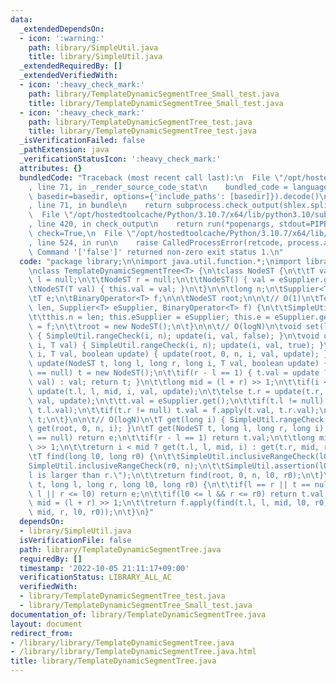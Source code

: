 ```yaml
---
data:
  _extendedDependsOn:
  - icon: ':warning:'
    path: library/SimpleUtil.java
    title: library/SimpleUtil.java
  _extendedRequiredBy: []
  _extendedVerifiedWith:
  - icon: ':heavy_check_mark:'
    path: library/TemplateDynamicSegmentTree_Small_test.java
    title: library/TemplateDynamicSegmentTree_Small_test.java
  - icon: ':heavy_check_mark:'
    path: library/TemplateDynamicSegmentTree_test.java
    title: library/TemplateDynamicSegmentTree_test.java
  _isVerificationFailed: false
  _pathExtension: java
  _verificationStatusIcon: ':heavy_check_mark:'
  attributes: {}
  bundledCode: "Traceback (most recent call last):\n  File \"/opt/hostedtoolcache/Python/3.10.7/x64/lib/python3.10/site-packages/onlinejudge_verify/documentation/build.py\"\
    , line 71, in _render_source_code_stat\n    bundled_code = language.bundle(stat.path,\
    \ basedir=basedir, options={'include_paths': [basedir]}).decode()\n  File \"/opt/hostedtoolcache/Python/3.10.7/x64/lib/python3.10/site-packages/onlinejudge_verify/languages/user_defined.py\"\
    , line 71, in bundle\n    return subprocess.check_output(shlex.split(command))\n\
    \  File \"/opt/hostedtoolcache/Python/3.10.7/x64/lib/python3.10/subprocess.py\"\
    , line 420, in check_output\n    return run(*popenargs, stdout=PIPE, timeout=timeout,\
    \ check=True,\n  File \"/opt/hostedtoolcache/Python/3.10.7/x64/lib/python3.10/subprocess.py\"\
    , line 524, in run\n    raise CalledProcessError(retcode, process.args,\nsubprocess.CalledProcessError:\
    \ Command '['false']' returned non-zero exit status 1.\n"
  code: "package library;\n\nimport java.util.function.*;\nimport library.SimpleUtil;\n\
    \nclass TemplateDynamicSegmentTree<T> {\n\tclass NodeST {\n\t\tT val;\n\t\tNodeST\
    \ l = null;\n\t\tNodeST r = null;\n\t\tNodeST() { val = eSupplier.get(); }\n\t\
    \tNodeST(T val) { this.val = val; }\n\t}\n\n\tlong n;\n\tSupplier<T> eSupplier;\n\
    \tT e;\n\tBinaryOperator<T> f;\n\n\tNodeST root;\n\n\t// O(1)\n\tTemplateDynamicSegmentTree(long\
    \ len, Supplier<T> eSupplier, BinaryOperator<T> f) {\n\t\tSimpleUtil.nonNegativeCheck(len);\n\
    \t\tthis.n = len; this.eSupplier = eSupplier; this.e = eSupplier.get(); this.f\
    \ = f;\n\t\troot = new NodeST();\n\t}\n\n\t// O(logN)\n\tvoid set(long i, T val)\
    \ { SimpleUtil.rangeCheck(i, n); update(i, val, false); }\n\tvoid update(long\
    \ i, T val) { SimpleUtil.rangeCheck(i, n); update(i, val, true); }\n\tvoid update(long\
    \ i, T val, boolean update) { update(root, 0, n, i, val, update); }\n\tNodeST\
    \ update(NodeST t, long l, long r, long i, T val, boolean update) {\n\t\tif(t\
    \ == null) t = new NodeST();\n\t\tif(r - l == 1) { t.val = update ? f.apply(t.val,\
    \ val) : val; return t; }\n\t\tlong mid = (l + r) >> 1;\n\t\tif(i < mid) t.l =\
    \ update(t.l, l, mid, i, val, update);\n\t\telse t.r = update(t.r, mid, r, i,\
    \ val, update);\n\t\tt.val = eSupplier.get();\n\t\tif(t.l != null) t.val = f.apply(t.val,\
    \ t.l.val);\n\t\tif(t.r != null) t.val = f.apply(t.val, t.r.val);\n\t\treturn\
    \ t;\n\t}\n\n\t// O(logN)\n\tT get(long i) { SimpleUtil.rangeCheck(i, n); return\
    \ get(root, 0, n, i); }\n\tT get(NodeST t, long l, long r, long i) {\n\t\tif(t\
    \ == null) return e;\n\t\tif(r - l == 1) return t.val;\n\t\tlong mid = (l + r)\
    \ >> 1;\n\t\treturn i < mid ? get(t.l, l, mid, i) : get(t.r, mid, r, i);\n\t}\n\
    \tT find(long l0, long r0) {\n\t\tSimpleUtil.inclusiveRangeCheck(l0, n);\n\t\t\
    SimpleUtil.inclusiveRangeCheck(r0, n);\n\t\tSimpleUtil.assertion(l0 <= r0, \"\
    l is larger than r.\");\n\t\treturn find(root, 0, n, l0, r0);\n\t}\n\tT find(NodeST\
    \ t, long l, long r, long l0, long r0) {\n\t\tif(l == r || t == null || r0 <=\
    \ l || r <= l0) return e;\n\t\tif(l0 <= l && r <= r0) return t.val;\n\t\tlong\
    \ mid = (l + r) >> 1;\n\t\treturn f.apply(find(t.l, l, mid, l0, r0), find(t.r,\
    \ mid, r, l0, r0));\n\t}\n}"
  dependsOn:
  - library/SimpleUtil.java
  isVerificationFile: false
  path: library/TemplateDynamicSegmentTree.java
  requiredBy: []
  timestamp: '2022-10-05 21:11:17+09:00'
  verificationStatus: LIBRARY_ALL_AC
  verifiedWith:
  - library/TemplateDynamicSegmentTree_test.java
  - library/TemplateDynamicSegmentTree_Small_test.java
documentation_of: library/TemplateDynamicSegmentTree.java
layout: document
redirect_from:
- /library/library/TemplateDynamicSegmentTree.java
- /library/library/TemplateDynamicSegmentTree.java.html
title: library/TemplateDynamicSegmentTree.java
---
```

